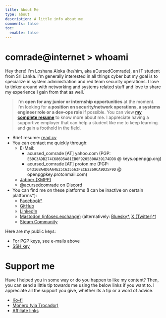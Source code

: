 ```yaml
---
title: About Me
type: about
description: A little info about me
comments: false
toc:
  enable: false
---
```


# comrade@internet > whoami

Hey there! I'm Loshana Aloka (he/him, aka aCursedComrade), an IT student from Sri Lanka. I'm generally interested in all things cyber but my goal is to specialize in system administration and red team security operations. I love to tinker around with networking and systems related stuff and love to share my experience I gain from that as well.

> I'm **open for any junior or internship opportunities** at the moment. I'm looking for **a position on security/network operations, a systems engineer role or a dev-ops role** if possible. You can view [**my complete resume**](https://flowcv.com/resume/mmvk34il0j) to know more about me. I appreciate having a supportive employer that can help a student like me to keep learning and gain a foothold in the field.

- Brief resume: [read.cv](https://read.cv/acursedcomrade)
- You can contact me quickly through:
  - E-Mail:
    - acursed_comrade [AT] yahoo.com (PGP: `E69C3ADB274C686D5A81EB0F9205800A39174DD8` @ keys.openpgp.org)
    - acursed_comrade [AT] proton.me (PGP: `D4316BA4D0AA4E25C635563FECE2269CA9D35F9D` @ openpgpkey.protonmail.com)
  - [Jabber (XMPP)](xmpp:acursedcomrade@xmpp.earth)
  - @acursedcomrade on Discord
- You can find me on these platforms (I can be inactive on certain platforms*):
  - [Facebook*](https://web.facebook.com/acursedcomrade)
  - [GitHub](https://github.com/aCursedComrade)
  - [LinkedIn](https://www.linkedin.com/in/loshana-aloka/)
  - [Mastodon (infosec.exchange)](https://infosec.exchange/@acursedcomrade) (alternatively: [Bluesky*](https://bsky.app/profile/comradelab.win), [X (Twitter)*](https://x.com/aCursed_Comrade))
  - [Steam Community](https://steamcommunity.com/id/acursedcomrade/)

Here are my public keys:

- For PGP keys, see e-mails above
- [SSH key](/ssh.pub)

# Support me

Have I helped you in some way or do you happen to like my content? Then, you can send a little tip towards me using the below links if you want to. I appreciate all the support you give, whether its a tip or a word of advice.

- [Ko-fi](https://ko-fi.com/acursedcomrade)
- [Monero (via Trocador)](https://trocador.app/anonpay/?ticker_to=xmr&network_to=Mainnet&address=84y7YtrP4xTMGBMKfy4EcgF3woKLzxK9GFamBsWsAN9gPoH6eVsDbcfSnA5CeXUaHBGBJYtu6JpLcQWsd89bJdExPbgg3qq&donation=True&simple_mode=True&name=Loshana+Aloka&description=Thanks+for+the+tip%21&email=acursed_comrade@yahoo.com&ref=OcWCE4CwFy&ticker_from=xmr&network_from=Mainnet&bgcolor=True)
- [Affiliate links](affiliate)
